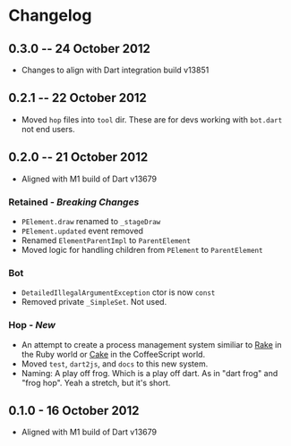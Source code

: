 # Changelog
## 0.3.0 -- 24 October 2012

* Changes to align with Dart integration build v13851 

## 0.2.1 -- 22 October 2012

* Moved `hop` files into `tool` dir. These are for devs working with `bot.dart` not end users.

## 0.2.0 -- 21 October 2012

* Aligned with M1 build of Dart v13679

### Retained - *Breaking Changes*
* `PElement.draw` renamed to `_stageDraw`
* `PElement.updated` event removed
* Renamed `ElementParentImpl` to `ParentElement`
* Moved logic for handling children from `PElement` to `ParentElement`

### Bot
* `DetailedIllegalArgumentException` ctor is now `const`
* Removed private `_SimpleSet`. Not used.

### Hop - *New*
* An attempt to create a process management system similiar to [Rake](http://rake.rubyforge.org/) in the Ruby world or [Cake](http://coffeescript.org/#cake) in the CoffeeScript world.
* Moved `test`, `dart2js`, and `docs` to this new system.
* Naming: A play off frog. Which is a play off dart. As in "dart frog" and "frog hop". Yeah a stretch, but it's short.

## 0.1.0 - 16 October 2012

* Aligned with M1 build of Dart v13679
